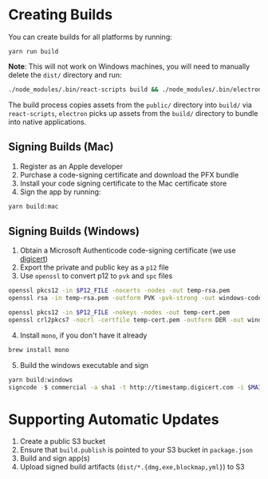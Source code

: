 # Creating Builds

You can create builds for all platforms by running:

```
yarn run build
```

**Note**: This will not work on Windows machines, you will need to manually delete the `dist/` directory and run:

```bash
./node_modules/.bin/react-scripts build && ./node_modules/.bin/electron-builder
```

The build process copies assets from the `public/` directory into `build/` via `react-scripts`, `electron` picks up assets from the `build/` directory to bundle into native applications.

## Signing Builds (Mac)

1. Register as an Apple developer
2. Purchase a code-signing certificate and download the PFX bundle
3. Install your code signing certificate to the Mac certificate store
4. Sign the app by running:

```bash
yarn build:mac
```

## Signing Builds (Windows)

1. Obtain a Microsoft Authenticode code-signing certificate (we use [digicert](digicert.com/code-signing/))
2. Export the private and public key as a `p12` file
3. Use `openssl` to convert p12 to `pvk` and `spc` files

```bash
openssl pkcs12 -in $P12_FILE -nocerts -nodes -out temp-rsa.pem
openssl rsa -in temp-rsa.pem -outform PVK -pvk-strong -out windows-code-cert.pvk

openssl pkcs12 -in $P12_FILE -nokeys -nodes -out temp-cert.pem
openssl crl2pkcs7 -nocrl -certfile temp-cert.pem -outform DER -out windows-code-cert.spc
```

4. Install `mono`, if you don't have it already

```bash
brew install mono
```

5. Build the windows executable and sign

```bash
yarn build:windows
signcode -$ commercial -a sha1 -t http://timestamp.digicert.com -i $MAIN_URL -spc $SPC_FILE.spc -v $PVK_FILE.pvk -n \"Stethoscope Installer\" \"dist/Stethoscope Setup $npm_package_version.exe\"
```

# Supporting Automatic Updates

1. Create a public S3 bucket
2. Ensure that `build.publish` is pointed to your S3 bucket in `package.json`
3. Build and sign app(s)
4. Upload signed build artifacts (`dist/*.{dmg,exe,blockmap,yml}`) to S3
